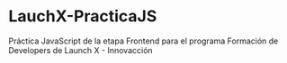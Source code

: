 # LauchX-PracticaJS
Práctica JavaScript de la etapa Frontend para el programa Formación de Developers de Launch X - Innovacción
